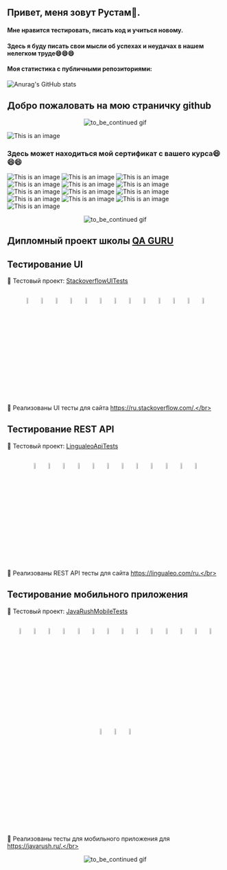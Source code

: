 ## Привет, меня зовут Рустам👋.

#### Мне нравится тестировать, писать код и учиться новому.
#### Здесь я буду писать свои мысли об успехах и неудачах в нашем нелегком труде😄😄😄


#### Моя статистика с публичными репозиториями:

![Anurag's GitHub stats](https://github-readme-stats.vercel.app/api?username=Rustamw888&show_icons=true&theme=tokyonight)

## Добро пожаловать на мою страничку github
<p align="center">
  <img title="to_be_continued gif" src="images/gif/welcome.gif">
</p>

![This is an image](https://i.imgur.com/P8Mwwkf.png)

### Здесь может находиться мой сертификат с вашего курса😄😄😄
![This is an image](/images/screenshots/QAGURUAdvancedJavaRussian2.png)
![This is an image](/images/screenshots/QAGURUAdvancedJavaEnglish2.png)
![This is an image](/images/screenshots/QAGURUAdvancedJavaRussian.png)
![This is an image](/images/screenshots/QAGURUAdvancedJavaEnglish.png)
![This is an image](/images/screenshots/QAGURUdiplomPythonRussian.png)
![This is an image](/images/screenshots/QAGURUdiplomPythonEnglish.png)
![This is an image](/images/screenshots/QAGURUdiplomRussian.png)
![This is an image](/images/screenshots/QAGURUdiplomEnglish.png)
![This is an image](/images/screenshots/git.png)
![This is an image](/images/screenshots/java.png)
![This is an image](/images/screenshots/kotlin.png)
![This is an image](/images/screenshots/python.png)
![This is an image](/images/screenshots/manual.png)


<p align="center">
  <img title="to_be_continued gif" src="images/gif/time-travel-vanish.gif">
</p>

## Дипломный проект школы <a target="_blank" href="https://qa.guru">QA GURU</a>
## Тестирование UI
:link: Тестовый проект: <a target="_blank" href="https://github.com/Rustamw888/StackoverflowUITests">StackoverflowUITests</a></br></br>
<p align="center">
<img width="6%" title="IntelliJ IDEA" src="images/logo/Intelij_IDEA.svg">
<img width="6%" title="Java" src="images/logo/Java.svg">
<img width="6%" title="Selenide" src="images/logo/Selenide.svg">
<img width="6%" title="Selenoid" src="images/logo/Selenoid.svg">
<img width="6%" title="Allure Report" src="images/logo/Allure_Report.svg">
<img width="6%" title="Gradle" src="images/logo/Gradle.svg">
<img width="6%" title="JUnit5" src="images/logo/JUnit5.svg">
<img width="6%" title="GitHub" src="images/logo/GitHub.svg">
<img width="6%" title="Jenkins" src="images/logo/Jenkins.svg">
<img width="6%" title="AllureTestOps" src="images/logo/AllureTestOps.svg">
<img width="6%" title="Git" src="images/logo/Git.svg">
<img width="6%" title="Jira" src="images/logo/Jira.svg">
<img width="6%" title="Telegram" src="images/logo/Telegram.svg">
</p>

:rocket: Реализованы UI тесты для сайта https://ru.stackoverflow.com/.</br></br>

## Тестирование REST API
:link: Тестовый проект: <a target="_blank" href="https://github.com/Rustamw888/LingualeoApiTests">LingualeoApiTests</a></br></br>
<p align="center">
<img width="6%" title="IntelliJ IDEA" src="images/logo/Intelij_IDEA.svg">
<img width="6%" title="Java" src="images/logo/Java.svg">
<img width="6%" title="Allure Report" src="images/logo/Allure_Report.svg">
<img width="6%" title="Gradle" src="images/logo/Gradle.svg">
<img width="6%" title="JUnit5" src="images/logo/JUnit5.svg">
<img width="6%" title="GitHub" src="images/logo/GitHub.svg">
<img width="6%" title="Jenkins" src="images/logo/Jenkins.svg">
<img width="6%" title="AllureTestOps" src="images/logo/AllureTestOps.svg">
<img width="6%" title="Git" src="images/logo/Git.svg">
<img width="6%" title="RestAssured" src="images/logo/RestAssured.svg">
<img width="6%" title="Jira" src="images/logo/Jira.svg">
<img width="6%" title="Telegram" src="images/logo/Telegram.svg">
</p>

:rocket: Реализованы REST API тесты для сайта https://lingualeo.com/ru.</br></br>

## Тестирование мобильного приложения
:link: Тестовый проект: <a target="_blank" href="https://github.com/Rustamw888/JavaRushMobileTests">JavaRushMobileTests</a></br></br>
<p align="center">
<img width="6%" title="IntelliJ IDEA" src="images/logo/Intelij_IDEA.svg">
<img width="6%" title="Java" src="images/logo/Java.svg">
<img width="6%" title="Selenide" src="images/logo/Selenide.svg">
<img width="6%" title="Gradle" src="images/logo/Gradle.svg">
<img width="6%" title="JUnit5" src="images/logo/JUnit5.svg">
<img width="6%" title="Android Studio" src="images/logo/android-studio.svg">
<img width="6%" title="Appium" src="images/logo/appium.svg">
<img width="6%" title="BrowserStack" src="images/logo/browserstack.svg">
<img width="6%" title="Selenoid" src="images/logo/Selenoid.svg">
<img width="6%" title="Allure Report" src="images/logo/Allure_Report.svg">
<img width="6%" title="GitHub" src="images/logo/GitHub.svg">
<img width="6%" title="Jenkins" src="images/logo/Jenkins.svg">
<img width="6%" title="AllureTestOps" src="images/logo/AllureTestOps.svg">
<img width="6%" title="Git" src="images/logo/Git.svg">
<img width="6%" title="RestAssured" src="images/logo/RestAssured.svg">
<img width="6%" title="Jira" src="images/logo/Jira.svg">
<img width="6%" title="Telegram" src="images/logo/Telegram.svg">
</p>

:rocket: Реализованы тесты для мобильного приложения для https://javarush.ru/.</br></br>

<p align="center">
  <img title="to_be_continued gif" src="images/gif/to_be_continued.gif">
</p>
